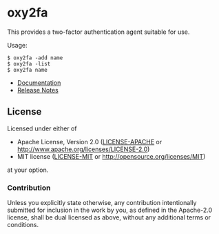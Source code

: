 # oxy2fa

This provides a two-factor authentication agent suitable for use.

Usage:

    $ oxy2fa -add name
    $ oxy2fa -list
    $ oxy2fa name

* [Documentation](/)
* [Release Notes](/)


## License

Licensed under either of

 * Apache License, Version 2.0
   ([LICENSE-APACHE](LICENSE-APACHE) or http://www.apache.org/licenses/LICENSE-2.0)
 * MIT license
   ([LICENSE-MIT](LICENSE-MIT) or http://opensource.org/licenses/MIT)

at your option.

### Contribution

Unless you explicitly state otherwise, any contribution intentionally submitted
for inclusion in the work by you, as defined in the Apache-2.0 license, shall be
dual licensed as above, without any additional terms or conditions.